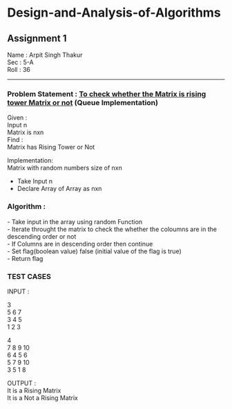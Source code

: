 # Design-and-Analysis-of-Algorithms
<h2> Assignment 1 </h2>

Name : Arpit Singh Thakur <br>
Sec  : 5-A <br>
Roll : 36 <br>

<hr>

<h3> Problem Statement : <u> To check whether the Matrix is rising tower Matrix or not</u> (Queue Implementation) </h3>

Given : <br>
  Input n <br>
  Matrix is nxn <br>
Find : <br>
  Matrix has Rising Tower or Not  <br>

Implementation: <br>
  Matrix with random numbers size of nxn <br>
<ul>
<li> Take Input n</li>
<li> Declare Array of Array as nxn</li>
</ul>



<h3>Algorithm :</h3>
      - Take input in the array using random Function<br>
      - Iterate throught the matrix to check the whether the coloumns are in the descending order or not<br>
      - If Columns are in descending order then continue<br>
      - Set flag(boolean value) false (initial value of the flag is true)<br>
      - Return flag <br>



<h3> TEST CASES </h3>

INPUT : 

3 <br>
5 6 7 <br>
3 4 5 <br>
1 2 3 <br>

4 <br>
7 8 9 10 <br>
6 4 5 6 <br>
5 7 9 10 <br>
3 5 1 8 <br>

OUTPUT : <br>
It is a Rising Matrix<br>
It is a Not a Rising Matrix<br>
